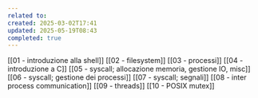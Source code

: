 ```yaml
---
related to: 
created: 2025-03-02T17:41
updated: 2025-05-19T08:43
completed: true
---
```

[[01 - introduzione alla shell]]
[[02 - filesystem]]
[[03 - processi]]
[[04 - introduzione a C]]
[[05 - syscall; allocazione memoria, gestione IO, misc]]
[[06 - syscall; gestione dei processi]]
[[07 - syscall; segnali]]
[[08 - inter process communication]]
[[09 - threads]]
[[10 - POSIX mutex]]
